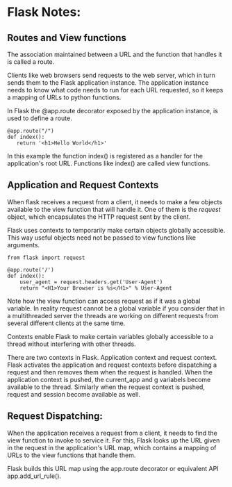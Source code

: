 # Flask Notes:

## Routes and View functions
The association maintained between a URL and the function that handles it is
called a route.

Clients like web browsers send requests to the web server, which in turn sends
them to the Flask application instance. The application instance needs to know
what code needs to run for each URL requested, so it keeps a mapping of URLs
to python functions.

In Flask the @app.route decorator exposed by the application instance,
 is used to define a route.

 ```
@app.route("/")
def index():
    return '<h1>Hello World</h1>'
 ```

 In this example the function index() is registered as a handler for the
 application's root URL. Functions like index() are called view functions.


## Application and Request Contexts
When flask receives a request from a client, it needs to make a few objects
available to the view function that will handle it. One of them is the *request*
object, which encapsulates the HTTP request sent by the client.

Flask uses contexts to temporarily make certain objects globally accessible.
This way useful objects need not be passed to view functions like arguments.

```
from flask import request

@app.route('/')
def index():
    user_agent = request.headers.get('User-Agent')
    return "<H1>Your Browser is %s</H1>" % User-Agent

```
Note how the view function can access request as if it was a global variable.
In reality request cannot be a global variable if you consider that in a
multithreaded server the threads are working on different requests from
several different clients at the same time.

Contexts enable Flask to make certain variables globally accessible to a thread
without interfering with other threads.

There are two contexts in Flask. Application context and request context.
Flask activates the application and request contexts before dispatching  a
request and then removes them when the request is handled. When the application
context is pushed, the current_app and g variabels become available to the
thread. Similarly when the request context is pushed, request and session
become available as well.

## Request Dispatching:
When the application receives a request from a client, it needs to find the
view function to invoke to service it. For this, Flask looks up the URL given
in the request in the application's URL map, which contains a mapping of URLs to
the view functions that handle them.

Flask builds this URL map using the app.route decorator or equivalent API
app.add_url_rule().

